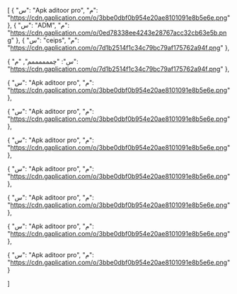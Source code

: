 [
  {
    "س": "Apk aditoor pro",
    "م": "https://cdn.gaplication.com/o/3bbe0dbf0b954e20ae8101091e8b5e6e.png"
  },
  {
    "س": "ADM",
    "م": "https://cdn.gaplication.com/o/0ed78338ee4243e28767acc32cb63e5b.png"
  },
  {
    "س": "ceips",
    "م": "https://cdn.gaplication.com/o/7d1b2514f1c34c79bc79af175762a94f.png"
  },

{
    "س": "چممممممم",
    "م": "https://cdn.gaplication.com/o/7d1b2514f1c34c79bc79af175762a94f.png"
  },

{
    "س": "Apk aditoor pro",
    "م": "https://cdn.gaplication.com/o/3bbe0dbf0b954e20ae8101091e8b5e6e.png"
  },

{
    "س": "Apk aditoor pro",
    "م": "https://cdn.gaplication.com/o/3bbe0dbf0b954e20ae8101091e8b5e6e.png"
  },

{
    "س": "Apk aditoor pro",
    "م": "https://cdn.gaplication.com/o/3bbe0dbf0b954e20ae8101091e8b5e6e.png"
  },

{
    "س": "Apk aditoor pro",
    "م": "https://cdn.gaplication.com/o/3bbe0dbf0b954e20ae8101091e8b5e6e.png"
  },

{
    "س": "Apk aditoor pro",
    "م": "https://cdn.gaplication.com/o/3bbe0dbf0b954e20ae8101091e8b5e6e.png"
  },

{
    "س": "Apk aditoor pro",
    "م": "https://cdn.gaplication.com/o/3bbe0dbf0b954e20ae8101091e8b5e6e.png"
  },

{
    "س": "Apk aditoor pro",
    "م": "https://cdn.gaplication.com/o/3bbe0dbf0b954e20ae8101091e8b5e6e.png"
  }


]
